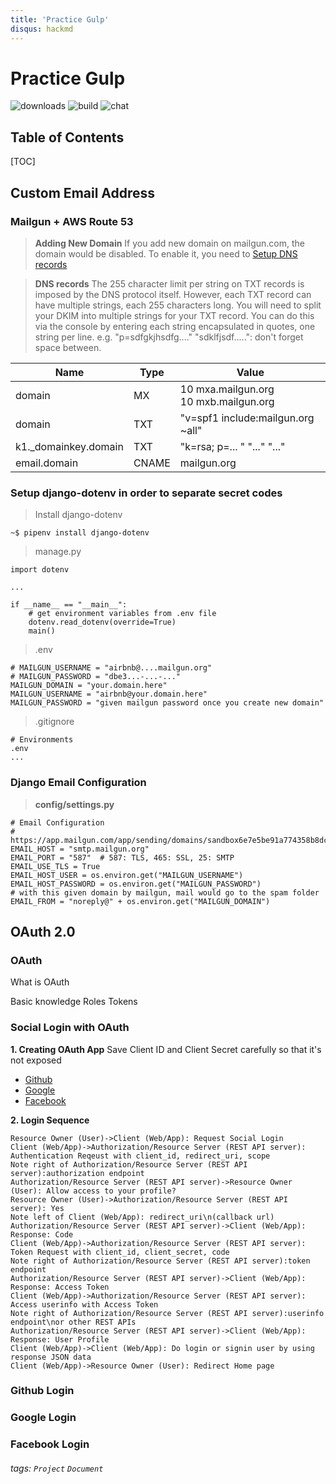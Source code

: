 ```yaml
---
title: 'Practice Gulp'
disqus: hackmd
---
```


Practice Gulp
===
![downloads](https://img.shields.io/github/downloads/atom/atom/total.svg)
![build](https://img.shields.io/appveyor/ci/:user/:repo.svg)
![chat](https://img.shields.io/discord/:serverId.svg)

## Table of Contents

[TOC]

Custom Email Address
---

### Mailgun + AWS Route 53

> **Adding New Domain**
> If you add new domain on mailgun.com, the domain would be disabled.
> To enable it, you need to [Setup DNS records](https://app.mailgun.com/app/sending/domains/jaeyp.xyz/dns)

> **DNS records**
> The 255 character limit per string on TXT records is imposed by the DNS protocol itself. However, each TXT record can have multiple strings, each 255 characters long. You will need to split your DKIM into multiple strings for your TXT record. You can do this via the console by entering each string encapsulated in quotes, one string per line.
> e.g. "p=sdfgkjhsdfg...." "sdklfjsdf.....": don't forget space between.

| Name                  | Type     | Value    |
| --------              | -------- | -------- |
| domain                | MX       | 10 mxa.mailgun.org<br/>10 mxb.mailgun.org |
| domain                | TXT      | "v=spf1 include:mailgun.org ~all"         |
| k1.\_domainkey.domain | TXT      | "k=rsa; p=... " "..." "..." |
| email.domain          | CNAME    | mailgun.org |

### Setup django-dotenv in order to separate secret codes
> Install django-dotenv
```shell=
~$ pipenv install django-dotenv
```
> manage.py
```python=
import dotenv

...

if __name__ == "__main__":
    # get environment variables from .env file
    dotenv.read_dotenv(override=True)
    main()
```
> .env
```python=
# MAILGUN_USERNAME = "airbnb@....mailgun.org"
# MAILGUN_PASSWORD = "dbe3...-...-..."
MAILGUN_DOMAIN = "your.domain.here"
MAILGUN_USERNAME = "airbnb@your.domain.here"
MAILGUN_PASSWORD = "given mailgun password once you create new domain"
```
> .gitignore
```shell=
# Environments
.env
...
```

### Django Email Configuration
> **config/settings.py**
```python=
# Email Configuration
# https://app.mailgun.com/app/sending/domains/sandbox6e7e5be91a774358b8dc111d98d2e4f1.mailgun.org/credentials
EMAIL_HOST = "smtp.mailgun.org"
EMAIL_PORT = "587"  # 587: TLS, 465: SSL, 25: SMTP
EMAIL_USE_TLS = True
EMAIL_HOST_USER = os.environ.get("MAILGUN_USERNAME")
EMAIL_HOST_PASSWORD = os.environ.get("MAILGUN_PASSWORD")
# with this given domain by mailgun, mail would go to the spam folder
EMAIL_FROM = "noreply@" + os.environ.get("MAILGUN_DOMAIN")
```


OAuth 2.0
---

### OAuth

What is OAuth

Basic knowledge
Roles
Tokens

### Social Login with OAuth

**1. Creating OAuth App**
Save Client ID and Client Secret carefully so that it's not exposed
* [Github](https://github.com/settings/developers)
* [Google](https://console.developers.google.com/apis/credentials)
* [Facebook](https://developers.facebook.com/apps/3158824864189974/settings/basic)

**2. Login Sequence**
```sequence
Resource Owner (User)->Client (Web/App): Request Social Login
Client (Web/App)->Authorization/Resource Server (REST API server): Authentication Reqeust with client_id, redirect_uri, scope
Note right of Authorization/Resource Server (REST API server):authorization endpoint
Authorization/Resource Server (REST API server)->Resource Owner (User): Allow access to your profile?
Resource Owner (User)->Authorization/Resource Server (REST API server): Yes
Note left of Client (Web/App): redirect_uri\n(callback url)
Authorization/Resource Server (REST API server)->Client (Web/App): Response: Code
Client (Web/App)->Authorization/Resource Server (REST API server): Token Request with client_id, client_secret, code
Note right of Authorization/Resource Server (REST API server):token endpoint
Authorization/Resource Server (REST API server)->Client (Web/App): Response: Access Token
Client (Web/App)->Authorization/Resource Server (REST API server): Access userinfo with Access Token
Note right of Authorization/Resource Server (REST API server):userinfo endpoint\nor other REST APIs
Authorization/Resource Server (REST API server)->Client (Web/App): Response: User Profile
Client (Web/App)->Client (Web/App): Do login or signin user by using response JSON data
Client (Web/App)->Resource Owner (User): Redirect Home page
```

### Github Login

### Google Login

### Facebook Login

###### tags: `Project` `Document`
